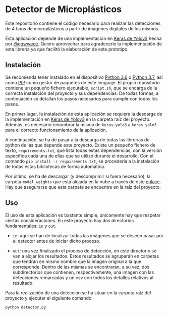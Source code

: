 # Detector de Microplásticos

Este repositorio contiene el código necesario para realizar las detecciones de 4 tipos de microplásticos a partir de imágenes digitales de los mismos. 

Esta aplicación depende de una implementación en [Keras de Yolov3](https://github.com/qqwweee/keras-yolo3) hecha por [@qqwweee](https://github.com/qqwweee). Quiero aprovechar para agradecerle la implementación de esta librería ya que facilitó la elaboración de este prototipo. 


## Instalación

Se recomienda tener instalado en el dispositivo [Python 3.6](https://www.python.org/downloads/release/python-360/) o [Python 3.7](https://www.python.org/downloads/release/python-370/), así como [PIP](https://pypi.org/project/pip/) como gestor de paquetes de este lenguaje. El propio repositorio contiene un pequeño fichero ejecutable, `script.sh`, que se encarga de la correcta instalación del proyecto y sus dependencias. De todas formas, a continuación se detallan los pasos necesarios para cumplir con todos los pasos.  

En primer lugar, la instalación de esta aplicación se requiere la descarga de la implementación en [Keras de Yolov3](https://github.com/qqwweee/keras-yolo3) en la carpeta raíz del proyecto. Además, es necesario renombrar la misma de `keras-yolo3` a `keras_yolo3` para el correcto funcionamiento de la aplicación.

A continuación, se ha de pasar a la descarga de todas las librerías de python de las que depende este proyecto. Existe un pequeño fichero de texto, `requirements.txt`, que lista todas estas dependencias, con la versión específica cada una de ellas que se utilizó durante el desarrollo. Con el comando `pip install -r requirements.txt`, se procedería a la instalación de todas estas bibliotecas de forma automática.

Por último, se ha de descargar (y descomprimir si fuera necesario), la carpeta `model_weights` que está alojada en la nube a través de este [enlace](https://drive.google.com/drive/folders/1nPKPucKVG8r_TReNu0ubfdo356mnXunf?usp=sharing). Hay que asegurarse que esta carpeta se encuentre en la raíz del proyecto.

## Uso

El uso de esta aplicación es bastante simple, únicamente hay que respetar ciertas consideraciones. En este proyecto hay dos directorios fundamentales: `in` y `out`. 

- `in`: aquí se han de localizar todas las imágenes que se deseen pasar por el detector antes de iniciar dicho proceso.

- `out`: una vez finalizado el proceso de detección, en este directorio se van a alojar los resultados. Estos resultados se agruparán en carpetas que tendrán en mismo nombre que la imagen original a la que corresponde. Dentro de las mismas se encontrarán, a su vez, dos subdirectorios que contienen, respectivamente, una imagen con las detecciones remarcadas y un csv con todos los detalles relativos al resultado.

Para la realización de una detección se ha situar en la carpeta raíz del proyecto y ejecutar el siguiente comando:

```
python detector.py
```

